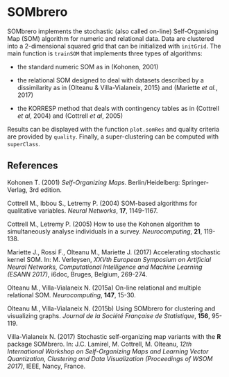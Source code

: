 SOMbrero
================

SOMbrero implements the stochastic (also called on-line) Self-Organising
Map (SOM) algorithm for numeric and relational data. Data are clustered
into a 2-dimensional squared grid that can be initialized with
`initGrid`. The main function is `trainSOM` that implements three types
of algorithms:

  - the standard numeric SOM as in (Kohonen, 2001)

  - the relational SOM designed to deal with datasets described by a
    dissimilarity as in (Olteanu & Villa-Vialaneix, 2015) and (Mariette
    *et al.*, 2017)

  - the KORRESP method that deals with contingency tables as in
    (Cottrell *et al*, 2004) and (Cottrell *et al*, 2005)

Results can be displayed with the function `plot.somRes` and quality
criteria are provided by `quality`. Finally, a super-clustering can be
computed with `superClass`.

## References

Kohonen T. (2001) *Self-Organizing Maps*. Berlin/Heidelberg:
Springer-Verlag, 3rd edition.

Cottrell M., Ibbou S., Letremy P. (2004) SOM-based algorithms for
qualitative variables. *Neural Networks*, **17**, 1149-1167.

Cottrell M., Letremy P. (2005) How to use the Kohonen algorithm to
simultaneously analyse individuals in a survey. *Neurocomputing*,
**21**, 119-138.

Mariette J., Rossi F., Olteanu M., Mariette J. (2017) Accelerating
stochastic kernel SOM. In: M. Verleysen, *XXVth European Symposium on
Artificial Neural Networks, Computational Intelligence and Machine
Learning (ESANN 2017)*, i6doc, Bruges, Belgium, 269-274.

Olteanu M., Villa-Vialaneix N. (2015a) On-line relational and multiple
relational SOM. *Neurocomputing*, **147**, 15-30.

Olteanu M., Villa-Vialaneix N. (2015b) Using SOMbrero for clustering and
visualizing graphs. *Journal de la Société Française de Statistique*,
**156**, 95-119.

Villa-Vialaneix N. (2017) Stochastic self-organizing map variants with
the **R** package SOMbrero. In: J.C. Lamirel, M. Cottrell, M. Olteanu,
*12th International Workshop on Self-Organizing Maps and Learning Vector
Quantization, Clustering and Data Visualization (Proceedings of WSOM
2017)*, IEEE, Nancy, France.
